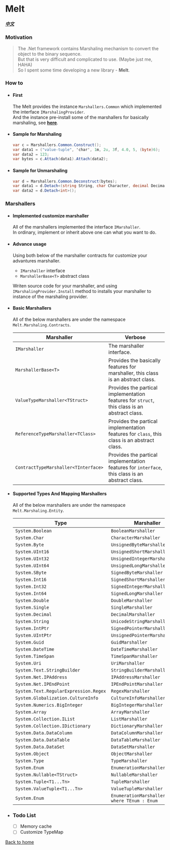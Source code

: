 # Melt
##### [中文](./readme.zh-tw.md)

### Motivation
> The .Net framework contains Marshaling mechanism to convert the object to the binary sequence.  
> But that is very difficult and complicated to use. (Maybe just me, HAHA)  
> So I spent some time developing a new library - **Melt**.

### How to
- #### First
  The Melt provides the instance ```Marshallers.Common``` which implemented the interface ```IMarshalingProvider```.  
  And the instance pre-install some of the marshallers for basically marshaling, see [**here**](#Supported%20%Types%20%And%20%Mapping%20%Marshallers).
  
- #### Sample for Marshaling
  ```csharp
  var c = Marshallers.Common.Construct();
  var data1 = ("value-tuple", 'char', 1m, 2u, 3f, 4.0, 5, (byte)6);
  var data2 = 123;
  var bytes = c.Attach(data1).Attach(data2);
  ```

- #### Sample for Unmarshaling
  ```csharp
  var d = Marshallers.Common.Deconstruct(bytes);
  var data1 = d.Detach<(string String, char Character, decimal Decimal, uint UnsignedInteger, float Single, double Double, int Integer, byte Byte)>();
  var data2 = d.Detach<int>();
  ```

### Marshallers
- #### Implemented customize marshaller
  All of the marshallers implemented the interface ```IMarshaller```.  
  In ordinary, implement or inherit above one can  what you want to do.  
  
- #### Advance usage
  Using both below of the marshaller contracts for customize your advantures marshaller.  
  - ```IMarshaller``` interface  
  - ```MarshallerBase<T>``` abstract class  

  Writen source code for your marshaller, and using ```IMarshalingProvider.Install``` method 
  to installs your marshaller to instance of the marshaling provider.  

- #### Basic Marshallers
  All of the below marshallers are under the namespace ```Melt.Marshaling.Contracts```.
   
    | Marshaller | Verbose
    | --- | --- |
    | ```IMarshaller``` | The marshaller interface.
    | ```MarshallerBase<T>``` | Provides the basically features for marshaller, this class is an abstract class.
    | ```ValueTypeMarshaller<TStruct>``` | Provides the partical implementation features for ```struct```, this class is an abstract class.
    | ```ReferenceTypeMarshaller<TClass>``` | Provides the partical implementation features for ```class```, this class is an abstract class.
    | ```ContractTypeMarshaller<TInterface>``` | Provides the partical implementation features for ```interface```, this class is an abstract class.

- #### Supported Types And Mapping Marshallers
  All of the below marshallers are under the namespace ```Melt.Marshaling.Entity```.

  | Type | Marshaller |
  | --- | --- | 
  | ```System.Boolean``` | ```BooleanMarshaller``` |
  | ```System.Char``` | ```CharacterMarshaller``` |
  | ```System.Byte``` | ```UnsignedByteMarshaller``` |
  | ```System.UInt16``` | ```UnsignedShortMarshaller``` |
  | ```System.UInt32``` | ```UnsignedIntegerMarshaller``` |
  | ```System.UInt64``` | ```UnsignedLongMarshaller``` |
  | ```System.SByte``` | ```SignedByteMarshaller``` |
  | ```System.Int16``` | ```SignedShortMarshaller``` |
  | ```System.Int32``` | ```SignedIntegerMarshaller``` |
  | ```System.Int64``` | ```SignedLongMarshaller``` |
  | ```System.Double``` | ```DoubleMarshaller``` |
  | ```System.Single``` | ```SingleMarshaller``` |
  | ```System.Decimal``` | ```DecimalMarshaller``` |
  | ```System.String``` | ```UnicodeStringMarshaller``` | 
  | ```System.IntPtr``` | ```SignedPointerMarshaller``` |
  | ```System.UIntPtr``` | ```UnsignedPointerMarshaller``` |
  | ```System.Guid``` | ```GuidMarshaller``` |
  | ```System.DateTime``` | ```DateTimeMarshaller``` |
  | ```System.TimeSpan``` | ```TimeSpanMarshaller``` |
  | ```System.Uri``` | ```UriMarshaller``` |
  | ```System.Text.StringBuilder``` | ```StringBuilderMarshaller``` |
  | ```System.Net.IPAddress``` | ```IPAddressMarshaller``` |
  | ```System.Net.IPEndPoint``` | ```IPEndPointMarshaller```|
  | ```System.Text.RegularExpression.Regex``` | ```RegexMarshaller``` |
  | ```System.Globalization.CultureInfo``` | ```CultureInfoMarshaller``` |
  | ```System.Numerics.BigInteger``` | ```BigIntegerMarshaller``` |
  | ```System.Array``` | ```ArrayMarshaller``` |
  | ```System.Collection.IList``` | ```ListMarshaller``` |
  | ```System.Collection.IDictionary``` | ```DictionaryMarshaller``` |
  | ```System.Data.DataColumn``` | ```DataColumnMarshaller``` | 
  | ```System.Data.DataTable``` | ```DataTableMarshaller``` | 
  | ```System.Data.DataSet``` | ```DataSetMarshaller``` |
  | ```System.Object``` | ```ObjectMarshaller``` |
  | ```System.Type``` | ```TypeMarshaller``` |
  | ```System.Enum``` | ```EnumerationMarshaller``` |
  | ```System.Nullable<TStruct>``` | ```NullableMarshaller``` |
  | ```System.Tuple<T1...Tn>``` | ```TupleMarshaller``` |
  | ```System.ValueTuple<T1...Tn>``` | ```ValueTupleMarshaller``` |
  | ```System.Enum``` | ```EnumerationMarshaller<TEnum> where TEnum : Enum``` | 

- ### Todo List
  - [ ] Memory cache
  - [ ] Customize TypeMap
 
[Back to home](../../../)